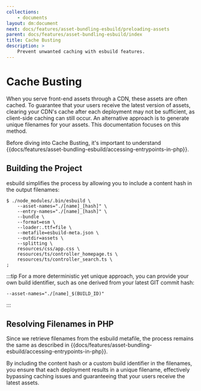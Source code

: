 ```yaml
---
collections: 
    - documents
layout: dm:document
next: docs/features/asset-bundling-esbuild/preloading-assets
parent: docs/features/asset-bundling-esbuild/index
title: Cache Busting
description: >
    Prevent unwanted caching with esbuild features.
---
```


# Cache Busting

When you serve front-end assets through a CDN, these assets are often cached. 
To guarantee that your users receive the latest version of assets, clearing 
your CDN's cache after each deployment may not be sufficient, as client-side 
caching can still occur. An alternative approach is to generate unique 
filenames for your assets. This documentation focuses on this method.

Before diving into Cache Busting, it's important to understand 
{{docs/features/asset-bundling-esbuild/accessing-entrypoints-in-php}}.

## Building the Project

esbuild simplifies the process by allowing you to include a content hash in the 
output filenames:

```shell
$ ./node_modules/.bin/esbuild \
    --asset-names="./[name]_[hash]" \
    --entry-names="./[name]_[hash]" \
    --bundle \
    --format=esm \
    --loader:.ttf=file \
    --metafile=esbuild-meta.json \
    --outdir=assets \
    --splitting \
    resources/css/app.css \
    resources/ts/controller_homepage.ts \
    resources/ts/controller_search.ts \
;
```

:::tip
For a more deterministic yet unique approach, you can provide your own build 
identifier, such as one derived from your latest GIT commit hash:

```shell
--asset-names="./[name]_$(BUILD_ID)"
```
:::

## Resolving Filenames in PHP

Since we retrieve filenames from the esbuild metafile, the process 
remains the same as described in
{{docs/features/asset-bundling-esbuild/accessing-entrypoints-in-php}}.

By including the content hash or a custom build identifier in the filenames, 
you ensure that each deployment results in a unique filename, effectively 
bypassing caching issues and guaranteeing that your users receive the latest 
assets.
